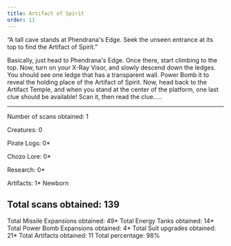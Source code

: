 ```yaml
---
title: Artifact of Spirit
order: 11
---
```




“A tall cave stands at Phendrana's Edge. Seek the unseen
entrance at its top to find the Artifact of Spirit.”

Basically, just head to Phendrana's Edge. Once there, start climbing to the
top. Now, turn on your X-Ray Visor, and slowly descend down the ledges. You
should see one ledge that has a transparent wall. Power Bomb it to reveal the
holding place of the Artifact of Spirit. Now, head back to the Artifact Temple,
and when you stand at the center of the platform, one last clue should be
available! Scan it, then read the clue.....

-------------------------
Number of scans obtained: 1

Creatures: 0

Pirate Logs: 0*

Chozo Lore: 0*

Research: 0*

Artifacts: 1*
Newborn

Total scans obtained: 139
-------------------------

Total Missile Expansions obtained: 49*
Total Energy Tanks obtained: 14*
Total Power Bomb Expansions obtained: 4*
Total Suit upgrades obtained: 21*
Total Artifacts obtained: 11
Total percentage: 98%


